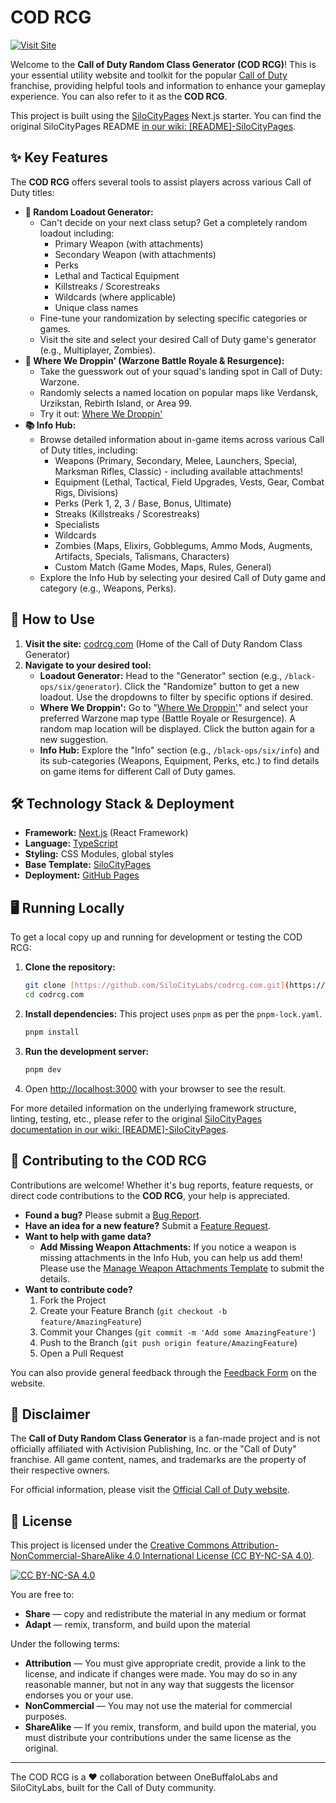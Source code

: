 # COD RCG

[![Visit Site](https://img.shields.io/badge/Visit-codrcg.com-blue?style=for-the-badge&logo=rocket)](https://codrcg.com)

Welcome to the **Call of Duty Random Class Generator (COD RCG)**! This is your essential utility website and toolkit for the popular [Call of Duty](https://www.callofduty.com/) franchise, providing helpful tools and information to enhance your gameplay experience. You can also refer to it as the **COD RCG**.

This project is built using the [SiloCityPages](https://github.com/SiloCityLabs/SiloCityPages) Next.js starter. You can find the original SiloCityPages README [in our wiki: [README]-SiloCityPages](https://github.com/SiloCityLabs/codrcg.com/wiki/%5BREADME%5D-SiloCityPages).

## ✨ Key Features

The **COD RCG** offers several tools to assist players across various Call of Duty titles:

- **🎲 Random Loadout Generator:**
  - Can't decide on your next class setup? Get a completely random loadout including:
    - Primary Weapon (with attachments)
    - Secondary Weapon (with attachments)
    - Perks
    - Lethal and Tactical Equipment
    - Killstreaks / Scorestreaks
    - Wildcards (where applicable)
    - Unique class names
  - Fine-tune your randomization by selecting specific categories or games.
  - Visit the site and select your desired Call of Duty game's generator (e.g., Multiplayer, Zombies).
- **📍 Where We Droppin' (Warzone Battle Royale & Resurgence):**
  - Take the guesswork out of your squad's landing spot in Call of Duty: Warzone.
  - Randomly selects a named location on popular maps like Verdansk, Urzikstan, Rebirth Island, or Area 99.
  - Try it out: [Where We Droppin'](https://codrcg.com/warzone/where-we-droppin)
- **📚 Info Hub:**
  - Browse detailed information about in-game items across various Call of Duty titles, including:
    - Weapons (Primary, Secondary, Melee, Launchers, Special, Marksman Rifles, Classic) - including available attachments!
    - Equipment (Lethal, Tactical, Field Upgrades, Vests, Gear, Combat Rigs, Divisions)
    - Perks (Perk 1, 2, 3 / Base, Bonus, Ultimate)
    - Streaks (Killstreaks / Scorestreaks)
    - Specialists
    - Wildcards
    - Zombies (Maps, Elixirs, Gobblegums, Ammo Mods, Augments, Artifacts, Specials, Talismans, Characters)
    - Custom Match (Game Modes, Maps, Rules, General)
  - Explore the Info Hub by selecting your desired Call of Duty game and category (e.g., Weapons, Perks).

## 🚀 How to Use

1.  **Visit the site:** [codrcg.com](https://codrcg.com) (Home of the Call of Duty Random Class Generator)
2.  **Navigate to your desired tool:**
    - **Loadout Generator:** Head to the "Generator" section (e.g., `/black-ops/six/generator`). Click the "Randomize" button to get a new loadout. Use the dropdowns to filter by specific options if desired.
    - **Where We Droppin':** Go to "[Where We Droppin'](https://codrcg.com/warzone/where-we-droppin)" and select your preferred Warzone map type (Battle Royale or Resurgence). A random map location will be displayed. Click the button again for a new suggestion.
    - **Info Hub:** Explore the "Info" section (e.g., `/black-ops/six/info`) and its sub-categories (Weapons, Equipment, Perks, etc.) to find details on game items for different Call of Duty games.

## 🛠️ Technology Stack & Deployment

- **Framework:** [Next.js](https://nextjs.org/) (React Framework)
- **Language:** [TypeScript](https://www.typescriptlang.org/)
- **Styling:** CSS Modules, global styles
- **Base Template:** [SiloCityPages](https://github.com/SiloCityLabs/SiloCityPages)
- **Deployment:** [GitHub Pages](https://pages.github.com/)

## 🖥️ Running Locally

To get a local copy up and running for development or testing the COD RCG:

1.  **Clone the repository:**
    ```bash
    git clone [https://github.com/SiloCityLabs/codrcg.com.git](https://github.com/SiloCityLabs/codrcg.com.git)
    cd codrcg.com
    ```
2.  **Install dependencies:**
    This project uses `pnpm` as per the `pnpm-lock.yaml`.
    ```bash
    pnpm install
    ```
3.  **Run the development server:**
    ```bash
    pnpm dev
    ```
4.  Open [http://localhost:3000](http://localhost:3000) with your browser to see the result.

For more detailed information on the underlying framework structure, linting, testing, etc., please refer to the original [SiloCityPages documentation in our wiki: [README]-SiloCityPages](https://github.com/SiloCityLabs/codrcg.com/wiki/%5BREADME%5D-SiloCityPages).

## 🤝 Contributing to the COD RCG

Contributions are welcome! Whether it's bug reports, feature requests, or direct code contributions to the **COD RCG**, your help is appreciated.

- **Found a bug?** Please submit a [Bug Report](https://github.com/SiloCityLabs/codrcg.com/issues/new?assignees=&labels=bug&template=bug_report.md&title=%5BBUG%5D).
- **Have an idea for a new feature?** Submit a [Feature Request](https://github.com/SiloCityLabs/codrcg.com/issues/new?assignees=&labels=enhancement&template=feature-request-template.md&title=%5BFEATURE%5D).
- **Want to help with game data?**
  - **Add Missing Weapon Attachments:** If you notice a weapon is missing attachments in the Info Hub, you can help us add them! Please use the [Manage Weapon Attachments Template](https://github.com/SiloCityLabs/codrcg.com/issues/new?template=manage-weapon-attachments-template.md) to submit the details.
- **Want to contribute code?**
  1.  Fork the Project
  2.  Create your Feature Branch (`git checkout -b feature/AmazingFeature`)
  3.  Commit your Changes (`git commit -m 'Add some AmazingFeature'`)
  4.  Push to the Branch (`git push origin feature/AmazingFeature`)
  5.  Open a Pull Request

You can also provide general feedback through the [Feedback Form](https://codrcg.com/feedback) on the website.

## 📜 Disclaimer

The **Call of Duty Random Class Generator** is a fan-made project and is not officially affiliated with Activision Publishing, Inc. or the "Call of Duty" franchise. All game content, names, and trademarks are the property of their respective owners.

For official information, please visit the [Official Call of Duty website](https://www.callofduty.com/).

## 📄 License

This project is licensed under the [Creative Commons Attribution-NonCommercial-ShareAlike 4.0 International License (CC BY-NC-SA 4.0)](https://creativecommons.org/licenses/by-nc-sa/4.0/).

[![CC BY-NC-SA 4.0](https://licensebuttons.net/l/by-nc-sa/4.0/88x31.png)](https://creativecommons.org/licenses/by-nc-sa/4.0/)

You are free to:

- **Share** — copy and redistribute the material in any medium or format
- **Adapt** — remix, transform, and build upon the material

Under the following terms:

- **Attribution** — You must give appropriate credit, provide a link to the license, and indicate if changes were made. You may do so in any reasonable manner, but not in any way that suggests the licensor endorses you or your use.
- **NonCommercial** — You may not use the material for commercial purposes.
- **ShareAlike** — If you remix, transform, and build upon the material, you must distribute your contributions under the same license as the original.

---

The COD RCG is a ❤️ collaboration between OneBuffaloLabs and SiloCityLabs, built for the Call of Duty community.
